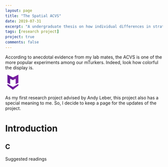 ```yaml
---
layout: page
title: "The Spatial ACVS"
date: 2019-07-31
excerpt: "A undergraduate thesis on how individual differences in strategic attentional control generalize to different visual search environments"
tags: [research project]
project: true
comments: false
---
```


According to anecdotal evidence from my lab mates, the ACVS is one of the more popular experiments among our mTurkers.
Indeed, look how colorful the display is.

![ACVS](https://github.com/adam-p/markdown-here/raw/master/src/common/images/icon48.png "A sample ACVS display")

As my first research project advised by Andy Leber, this project also has a special meaning to me. So, I decide to keep
a page for the updates of the project.

# Introduction
## C

Suggested readings

